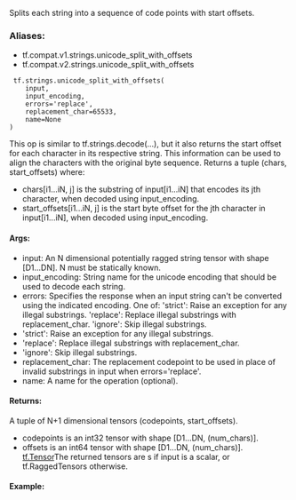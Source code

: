 Splits each string into a sequence of code points with start offsets.
### Aliases:
- tf.compat.v1.strings.unicode_split_with_offsets
- tf.compat.v2.strings.unicode_split_with_offsets

```
 tf.strings.unicode_split_with_offsets(
    input,
    input_encoding,
    errors='replace',
    replacement_char=65533,
    name=None
)
```
This op is similar to tf.strings.decode(...), but it also returns the start offset for each character in its respective string. This information can be used to align the characters with the original byte sequence.
Returns a tuple (chars, start_offsets) where:
- chars[i1...iN, j] is the substring of input[i1...iN] that encodes its jth character, when decoded using input_encoding.
- start_offsets[i1...iN, j] is the start byte offset for the jth character in input[i1...iN], when decoded using input_encoding.
#### Args:
- input: An N dimensional potentially ragged string tensor with shape [D1...DN]. N must be statically known.
- input_encoding: String name for the unicode encoding that should be used to decode each string.
- errors: Specifies the response when an input string can't be converted using the indicated encoding. One of:
'strict': Raise an exception for any illegal substrings.
'replace': Replace illegal substrings with replacement_char.
'ignore': Skip illegal substrings.
- 'strict': Raise an exception for any illegal substrings.
- 'replace': Replace illegal substrings with replacement_char.
- 'ignore': Skip illegal substrings.
- replacement_char: The replacement codepoint to be used in place of invalid substrings in input when errors='replace'.
- name: A name for the operation (optional).
#### Returns:
A tuple of N+1 dimensional tensors (codepoints, start_offsets).
- codepoints is an int32 tensor with shape [D1...DN, (num_chars)].
- offsets is an int64 tensor with shape [D1...DN, (num_chars)].
[tf.Tensor](https://tensorflow.google.cn/api_docs/python/tf/Tensor)The returned tensors are s if input is a scalar, or tf.RaggedTensors otherwise.

#### Example:
